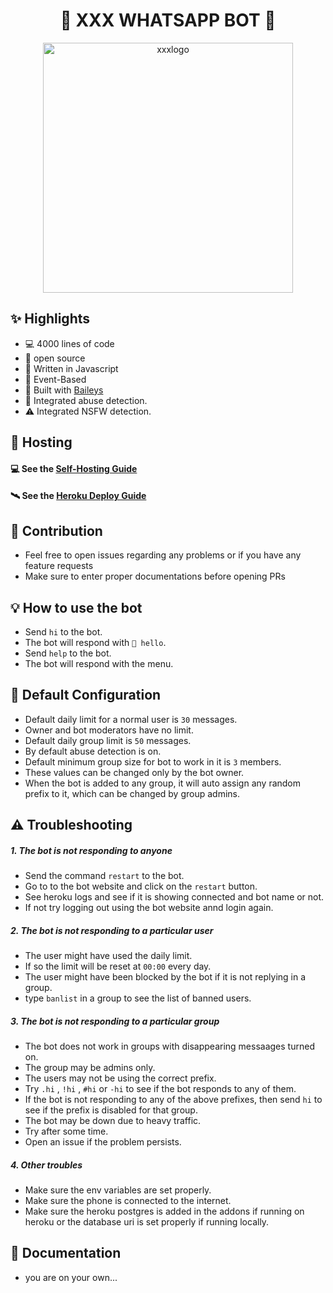 <h1 align="center">🤖 XXX WHATSAPP BOT 🤖</h1>

<p align="center">
<img src="https://user-images.githubusercontent.com/37355997/135646758-f37a88fa-1234-47ff-b57f-f70aed05dcb8.png" width=400px alt="xxxlogo" />
</p>


## ✨ Highlights

- 💻 4000 lines of code
- 💖 open source
- 💙 Written in Javascript
- 💛 Event-Based
- 💝 Built with [Baileys](https://github.com/adiwajshing/baileys)
- 🖤 Integrated abuse detection.
- ⚠️ Integrated NSFW detection.

## 💮 Hosting

#### 💻 See the [Self-Hosting Guide](/src/readme/self-hosting.md)

#### 🛰️ See the [Heroku Deploy Guide](/src/readme/heroku-hosting.md)

## 💪 Contribution

- Feel free to open issues regarding any problems or if you have any feature requests
- Make sure to enter proper documentations before opening PRs

## 💡 How to use the bot

- Send `hi` to the bot.
- The bot will respond with `👋 hello`.
- Send `help` to the bot.
- The bot will respond with the menu.

## 🔧 Default Configuration

- Default daily limit for a normal user is `30` messages.
- Owner and bot moderators have no limit.
- Default daily group limit is `50` messages.
- By default abuse detection is on.
- Default minimum group size for bot to work in it is `3` members.
- These values can be changed only by the bot owner.
- When the bot is added to any group, it will auto assign any random prefix to it, which can be changed by group admins.

## ⚠️ Troubleshooting

##### 1. The bot is not responding to anyone

- Send the command `restart` to the bot.
- Go to to the bot website and click on the `restart` button.
- See heroku logs and see if it is showing connected and bot name or not.
- If not try logging out using the bot website annd login again.

##### 2. The bot is not responding to a particular user

- The user might have used the daily limit.
- If so the limit will be reset at `00:00` every day.
- The user might have been blocked by the bot if it is not replying in a group.
- type `banlist` in a group to see the list of banned users.

##### 3. The bot is not responding to a particular group

- The bot does not work in groups with disappearing messaages turned on.
- The group may be admins only.
- The users may not be using the correct prefix.
- Try `.hi` , `!hi` , `#hi` or `-hi` to see if the bot responds to any of them.
- If the bot is not responding to any of the above prefixes, then send `hi` to see if the prefix is disabled for that group.
- The bot may be down due to heavy traffic.
- Try after some time.
- Open an issue if the problem persists.

##### 4. Other troubles

- Make sure the env variables are set properly.
- Make sure the phone is connected to the internet.
- Make sure the heroku postgres is added in the addons if running on heroku or the database uri is set properly if running locally.

## 📜 Documentation

- you are on your own...
